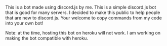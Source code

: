 This is a bot made using discord.js by me. This is a simple discord.js bot that is good for many servers. I decided to make this public to help people that are new to discord.js. Your welcome to copy commands from my code into your own bot! 

Note: at the time, hosting this bot on heroku will not work. I am working on making the bot compatible with heroku.